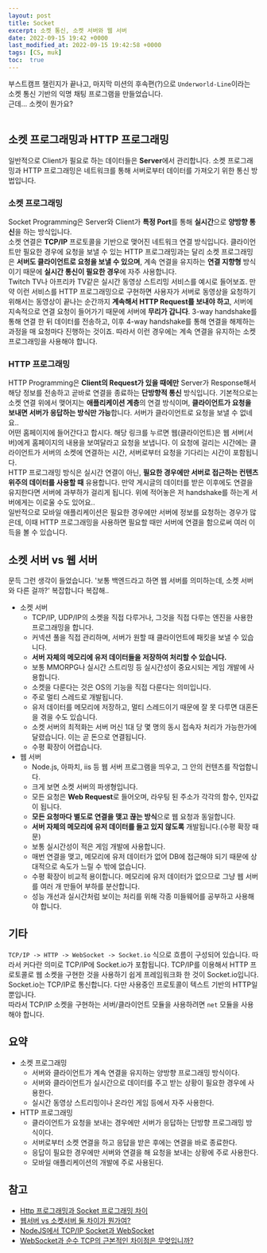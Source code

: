```yaml
---
layout: post
title: Socket
excerpt: 소켓 통신, 소켓 서버와 웹 서버
date: 2022-09-15 19:42 +0000
last_modified_at: 2022-09-15 19:42:58 +0000
tags: [CS, muk]
toc:  true
---
```


부스트캠프 챌린지가 끝나고, 마지막 미션의 후속편(?)으로 ``Underworld-Line``이라는 소켓 통신 기반의 익명 채팅 프로그램을 만들었습니다.<br>
근데... 소켓이 뭔가요?<br><br>

## 소켓 프로그래밍과 HTTP 프로그래밍

일반적으로 Client가 필요로 하는 데이터들은 **Server**에서 관리합니다. 소켓 프로그래밍과 HTTP 프로그래밍은 네트워크를 통해 서버로부터 데이터를 가져오기 위한 통신 방법입니다.<br>

### 소켓 프로그래밍

Socket Programming은 Server와 Client가 **특정 Port**를 통해 **실시간**으로 **양방향 통신**을 하는 방식입니다.<br>
소켓 연결은 **TCP/IP** 프로토콜을 기반으로 맺어진 네트워크 연결 방식입니다. 클라이언트만 필요한 경우에 요청을 보낼 수 있는 HTTP 프로그래밍과는 달리 소켓 프로그래밍은 **서버도 클라이언트로 요청을 보낼 수 있으며**, 계속 연결을 유지하는 **연결 지향형** 방식이기 때문에 **실시간 통신이 필요한 경우**에 자주 사용합니다.<br>
Twitch TV나 아프리카 TV같은 실시간 동영상 스트리밍 서비스를 예시로 들어보죠. 만약 이런 서비스를 HTTP 프로그래밍으로 구현하면 사용자가 서버로 동영상을 요청하기 위해서는 동영상이 끝나는 순간까지 **계속해서 HTTP Request를 보내야 하고**, 서버에 지속적으로 연결 요청이 들어가기 때문에 서버에 **무리가 갑니다**. 3-way handshake를 통해 연결 한 뒤 데이터를 전송하고, 이후 4-way handshake를 통해 연결을 해제하는 과정을 매 요청마다 진행하는 것이죠. 따라서 이런 경우에는 계속 연결을 유지하는 소켓 프로그래밍을 사용해야 합니다.

### HTTP 프로그래밍

HTTP Programming은 **Client의 Request가 있을 때에만** Server가 Response해서 해당 정보를 전송하고 곧바로 연결을 종료하는 **단방향적 통신** 방식입니다. 기본적으로는 소켓 연결 위에서 맺어지는 **애플리케이션 계층**의 연결 방식이며, **클라이언트가 요청을 보내면 서버가 응답하는 방식만 가능**합니다. 서버가 클라이언트로 요청을 보낼 수 없네요..<br>
어떤 홈페이지에 들어간다고 합시다. 해당 링크를 누르면 웹(클라이언트)은 웹 서버(서버)에게 홈페이지의 내용을 보여달라고 요청을 보냅니다. 이 요청에 걸리는 시간에는 클라이언트가 서버의 소켓에 연결하는 시간, 서버로부터 요청을 기다리는 시간이 포함됩니다.<br>
HTTP 프로그래밍 방식은 실시간 연결이 아닌, **필요한 경우에만 서버로 접근하는 컨텐츠 위주의 데이터를 사용할 때** 유용합니다. 만약 게시글의 데이터를 받은 이후에도 연결을 유지한다면 서버에 과부하가 걸리게 됩니다. 위에 적어놓은 저 handshake를 하는게 서버에게는 이로울 수도 있어요..<br>
일반적으로 모바일 애플리케이션은 필요한 경우에만 서버에 정보를 요청하는 경우가 많은데, 이때 HTTP 프로그래밍을 사용하면 필요할 때만 서버에 연결을 함으로써 여러 이득을 볼 수 있습니다.

## 소켓 서버 vs 웹 서버 

문득 그런 생각이 들었습니다. '보통 백엔드라고 하면 웹 서버를 의미하는데, 소켓 서버와 다른 걸까?' 복잡합니다 복잡해..<br>

- 소켓 서버
    - TCP/IP, UDP/IP의 소켓을 직접 다루거나, 그것을 직접 다루는 엔진을 사용한 프로그래밍을 합니다.
    - 커넥션 풀을 직접 관리하며, 서버가 원할 때 클라이언트에 패킷을 보낼 수 있습니다.
    - **서버 자체의 메모리에 유저 데이터들을 저장하여 처리할 수 있습니다.**
    - 보통 MMORPG나 실시간 스트리밍 등 실시간성이 중요시되는 게임 개발에 사용합니다.
    - 소켓을 다룬다는 것은 OS의 기능을 직접 다룬다는 의미입니다.
    - 주로 멀티 스레드로 개발됩니다.
    - 유저 데이터를 메모리에 저장하고, 멀티 스레드이기 때문에 잘 못 다루면 대혼돈을 겪을 수도 있습니다.
    - 소켓 서버의 최적화는 서버 머신 1대 당 몇 명의 동시 접속자 처리가 가능한가에 달렸습니다. 이는 곧 돈으로 연결됩니다.
    - 수평 확장이 어렵습니다.
- 웹 서버
    - Node.js, 아파치, iis 등 웹 서버 프로그램을 띄우고, 그 안의 컨텐츠를 작업합니다.
    - 크게 보면 소켓 서버의 파생형입니다.
    - 모든 요청은 **Web Request**로 들어오며, 라우팅 된 주소가 각각의 함수, 인자값이 됩니다.
    - **모든 요청마다 별도로 연결을 맺고 끊는 방식**으로 웹 요청과 동일합니다.
    - **서버 자체의 메모리에 유저 데이터를 들고 있지 않도록** 개발됩니다.(수평 확장 때문)
    - 보통 실시간성이 적은 게임 개발에 사용합니다.
    - 매번 연결을 맺고, 메모리에 유저 데이터가 없어 DB에 접근해야 되기 때문에 상대적으로 속도가 느릴 수 밖에 없습니다.
    - 수평 확장이 비교적 용이합니다. 메모리에 유저 데이터가 없으므로 그냥 웹 서버를 여러 개 만들어 부하를 분산합니다.
    - 성능 개선과 실시간처럼 보이는 처리를 위해 각종 미들웨어를 공부하고 사용해야 합니다.

## 기타

``TCP/IP -> HTTP -> WebSocket -> Socket.io`` 식으로 흐름이 구성되어 있습니다. 따라서 커다란 의미로 TCP/IP에 Socket.io가 포함됩니다. TCP/IP를 이용해서 HTTP 프로토콜로 웹 소켓을 구현한 것을 사용하기 쉽게 프레임워크화 한 것이 Socket.io입니다.<br>
Socket.io는 TCP/IP로 통신합니다. 다만 사용중인 프로토콜이 텍스트 기반의 HTTP일 뿐입니다.<br>
따라서 TCP/IP 소켓을 구현하는 서버/클라이언트 모듈을 사용하려면 ``net`` 모듈을 사용해야 합니다.

## 요약

- 소켓 프로그래밍
    - 서버와 클라이언트가 계속 연결을 유지하는 양방향 프로그래밍 방식이다.
    - 서버와 클라이언트가 실시간으로 데이터를 주고 받는 상황이 필요한 경우에 사용한다.
    - 실시간 동영상 스트리밍이나 온라인 게임 등에서 자주 사용한다.
- HTTP 프로그래밍
    - 클라이언트가 요청을 보내는 경우에만 서버가 응답하는 단방향 프로그래밍 방식이다.
    - 서버로부터 소켓 연결을 하고 응답을 받은 후에는 연결을 바로 종료한다.
    - 응답이 필요한 경우에만 서버와 연결을 해 요청을 보내는 상황에 주로 사용한다.
    - 모바일 애플리케이션의 개발에 주로 사용된다.

## 참고

- [Http 프로그래밍과 Socket 프로그래밍 차이](https://mangkyu.tistory.com/48)
- [웹서버 vs 소켓서버 둘 차이가 뭔가여?](https://gamecodi.com/4664/%EC%9B%B9%EC%84%9C%EB%B2%84-vs-%EC%86%8C%EC%BC%93%EC%84%9C%EB%B2%84-%EB%91%98-%EC%B0%A8%EC%9D%B4%EA%B0%80-%EB%AD%94%EA%B0%80%EC%97%AC)
- [NodeJS에서 TCP/IP Socket과 WebSocket](https://okky.kr/articles/404005)
- [WebSocket과 순수 TCP의 근본적인 차이점은 무엇입니까?](http://daplus.net/tcp-websocket%EA%B3%BC-%EC%88%9C%EC%88%98-tcp%EC%9D%98-%EA%B7%BC%EB%B3%B8%EC%A0%81%EC%9D%B8-%EC%B0%A8%EC%9D%B4%EC%A0%90%EC%9D%80-%EB%AC%B4%EC%97%87%EC%9E%85%EB%8B%88%EA%B9%8C/)
